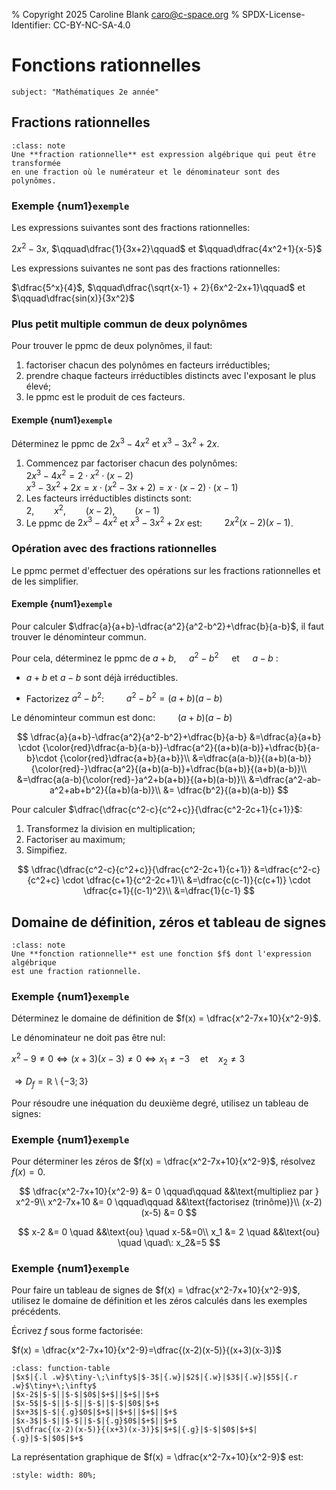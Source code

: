 % Copyright 2025 Caroline Blank <caro@c-space.org>
% SPDX-License-Identifier: CC-BY-NC-SA-4.0

# Fonctions rationnelles

```{metadata}
subject: "Mathématiques 2e année"
```

## Fractions rationnelles

```{admonition} Définition
:class: note
Une **fraction rationnelle** est expression algébrique qui peut être transformée
en une fraction où le numérateur et le dénominateur sont des polynômes.
```

### Exemple {num1}`exemple`

Les expressions suivantes sont des fractions rationnelles:

$2x^2 - 3x$, $\qquad\dfrac{1}{3x+2}\qquad$ et $\qquad\dfrac{4x^2+1}{x-5}$

Les expressions suivantes ne sont pas des fractions rationnelles:

$\dfrac{5^x}{4}$, $\qquad\dfrac{\sqrt{x-1} + 2}{6x^2-2x+1}\qquad$ et
$\qquad\dfrac{sin(x)}{3x^2}$

### Plus petit multiple commun de deux polynômes

Pour trouver le ppmc de deux polynômes, il faut:

1.  factoriser chacun des polynômes en facteurs irréductibles;
2.  prendre chaque facteurs irréductibles distincts avec l'exposant le plus
    élevé;
3.  le ppmc est le produit de ces facteurs.

#### Exemple {num1}`exemple`

Déterminez le ppmc de $2x^3 - 4x^2$ et $x^3-3x^2+2x$.

1.  Commencez par factoriser chacun des polynômes:\
    $2x^3 - 4x^2 = 2 \cdot x^2 \cdot (x-2)$\
    $x^3-3x^2+2x=x \cdot (x^2-3x+2) = x \cdot (x-2) \cdot (x-1)$
2.  Les facteurs irréductibles distincts sont:\
    $2, \qquad x^2, \qquad (x-2), \qquad (x-1)$
3.  Le ppmc de $2x^3 - 4x^2$ et $x^3-3x^2+2x$ est: $\qquad 2x^2(x-2)(x-1)$.

### Opération avec des fractions rationnelles

Le ppmc permet d'effectuer des opérations sur les fractions rationnelles et de
les simplifier.

#### Exemple {num1}`exemple`

Pour calculer $\dfrac{a}{a+b}-\dfrac{a^2}{a^2-b^2}+\dfrac{b}{a-b}$, il faut
trouver le dénominteur commun.

Pour cela, déterminez le ppmc de $a+b$, $\quad a^2-b^2 \quad$ et $\quad a-b \:$:

- $a+b$ et $a-b$ sont déjà irréductibles.

- Factorizez $a^2-b^2$: $\qquad a^2-b^2=(a+b)(a-b)$

Le dénominteur commun est donc: $\qquad (a+b)(a-b)$

$$
\dfrac{a}{a+b}-\dfrac{a^2}{a^2-b^2}+\dfrac{b}{a-b}
&=\dfrac{a}{a+b} \cdot {\color{red}\dfrac{a-b}{a-b}}-\dfrac{a^2}{(a+b)(a-b)}+\dfrac{b}{a-b}\cdot {\color{red}\dfrac{a+b}{a+b}}\\
&=\dfrac{a(a-b)}{(a+b)(a-b)}{\color{red}-}\dfrac{a^2}{(a+b)(a-b)}+\dfrac{b(a+b)}{(a+b)(a-b)}\\
&=\dfrac{a(a-b){\color{red}-}a^2+b(a+b)}{(a+b)(a-b)}\\
&=\dfrac{a^2-ab-a^2+ab+b^2}{(a+b)(a-b)}\\
&= \dfrac{b^2}{(a+b)(a-b)}
$$

Pour calculer $\dfrac{\dfrac{c^2-c}{c^2+c}}{\dfrac{c^2-2c+1}{c+1}}$:
1.  Transformez la division en multiplication;
2.  Factoriser au maximum;
3.  Simpifiez.

$$
\dfrac{\dfrac{c^2-c}{c^2+c}}{\dfrac{c^2-2c+1}{c+1}}
&=\dfrac{c^2-c}{c^2+c} \cdot \dfrac{c+1}{c^2-2c+1}\\
&=\dfrac{c(c-1)}{c(c+1)} \cdot  \dfrac{c+1}{(c-1)^2}\\
&=\dfrac{1}{c-1}
$$

## Domaine de définition, zéros et tableau de signes

```{admonition} Définition
:class: note
Une **fonction rationnelle** est une fonction $f$ dont l'expression algébrique
est une fraction rationnelle.
```

### Exemple {num1}`exemple`

Déterminez le domaine de définition de $f(x) = \dfrac{x^2-7x+10}{x^2-9}$.

Le dénominateur ne doit pas être nul:

$x^2-9 \neq 0 \Longleftrightarrow (x+3)(x-3) \neq 0 \Longleftrightarrow
x_1 \neq -3 \quad \text{et} \quad x_2 \neq 3$

$\Longrightarrow D_f = \mathbb{R} \setminus \{-3; 3\}$

Pour résoudre une inéquation du deuxième degré, utilisez un tableau de signes:


### Exemple {num1}`exemple`

Pour déterminer les zéros de $f(x) = \dfrac{x^2-7x+10}{x^2-9}$, résolvez
$f(x)=0$.

$$
\dfrac{x^2-7x+10}{x^2-9} &= 0 \qquad\qquad &&\text{multipliez par } x^2-9\\
x^2-7x+10 &= 0 \qquad\qquad &&\text{factorisez (trinôme)}\\
(x-2)(x-5) &= 0
$$

$$
x-2 &= 0 \quad &&\text{ou} \quad x-5&=0\\
x_1 &= 2 \quad &&\text{ou} \quad \quad\: x_2&=5
$$

### Exemple {num1}`exemple`

Pour faire un tableau de signes de $f(x) = \dfrac{x^2-7x+10}{x^2-9}$, utilisez
le domaine de définition et les zéros calculés dans les exemples précédents.

Écrivez $f$ sous forme factorisée:

$f(x) = \dfrac{x^2-7x+10}{x^2-9}=\dfrac{(x-2)(x-5)}{(x+3)(x-3)}$

```{flex-table}
:class: function-table
|$x$|{.l .w}$\tiny-\;\infty$|$-3$|{.w}|$2$|{.w}|$3$|{.w}|$5$|{.r .w}$\tiny+\;\infty$
|$x-2$|$-$||$-$|$0$|$+$||$+$||$+$
|$x-5$|$-$||$-$||$-$||$-$|$0$|$+$
|$x+3$|$-$|{.g}$0$|$+$||$+$||$+$||$+$
|$x-3$|$-$||$-$||$-$|{.g}$0$|$+$||$+$
|$\dfrac{(x-2)(x-5)}{(x+3)(x-3)}$|$+$|{.g}|$-$|$0$|$+$|{.g}|$-$|$0$|$+$
```

La représentation graphique de $f(x) = \dfrac{x^2-7x+10}{x^2-9}$ est:

```{jsxgraph} fonction-rationnelle
:style: width: 80%;
```

<script type="module">
const {defaults, initBoard, JXG} = await tdoc.import('jsxgraph.js');
initBoard('fonction-rationnelle', [defaults, {
    boundingBox: [-10.5, 10.5, 10.5, -10.5],
    grid: {majorStep: 1},
    defaults: {
        line: {dash: 2},
        point: {label: {anchorX: 'right', anchorY: 'bottom', offset: [-7, 0]}},
    },
}], board => {
    const f = x => (x ** 2 - 7 * x + 10) / (x ** 2 - 9);
    board.create('functiongraph', [f], {
        name: `\\(f\\)`, withLabel: true,
        label: {position: '0.1fr left'}
    });
    board.create('point', [2, f(2)], {name: `\\(x_1\\)`});
    board.create('point', [5, f(5)], {name: `\\(x_2\\)`});
    board.create('line', [3, 1, 0]);
    board.create('line', [-3, 1, 0]);
});
</script>
